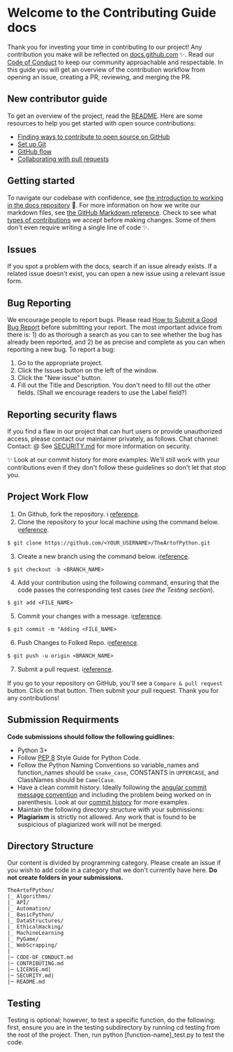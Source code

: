 # Welcome to the Contributing Guide docs

Thank you for investing your time in contributing to our project! Any contribution you make will be reflected on [docs.github.com](https://docs.github.com/en) :sparkles:. 
Read our [Code of Conduct](https://github.com/seraph776/CrackingtheCodingInterview-PythonSolutions/blob/main/docs/CODE-OF-CONDUCT.md) to keep our community approachable and respectable. In this guide you will get an overview of the contribution workflow from opening an issue, creating a PR, reviewing, and merging the PR.


##  New contributor guide

To get an overview of the project, read the [README](README.md). Here are some resources to help you get started with open source contributions:

- [Finding ways to contribute to open source on GitHub](https://docs.github.com/en/get-started/exploring-projects-on-github/finding-ways-to-contribute-to-open-source-on-github)
- [Set up Git](https://docs.github.com/en/get-started/quickstart/set-up-git)
- [GitHub flow](https://docs.github.com/en/get-started/quickstart/github-flow)
- [Collaborating with pull requests](https://docs.github.com/en/github/collaborating-with-pull-requests)


## Getting started 

To navigate our codebase with confidence, see [the introduction to working in the docs repository](https://docs.github.com/en) :confetti_ball:. For more information on how we write our markdown files, see [the GitHub Markdown reference](https://docs.github.com/en/github/writing-on-github/getting-started-with-writing-and-formatting-on-github/basic-writing-and-formatting-syntax). Check to see what [types of contributions](https://github.com/github/docs/blob/main/contributing/types-of-contributions.md) we accept before making changes.
Some of them don't even require writing a single line of code :sparkles:.


## Issues

If you spot a problem with the docs, search if an issue already exists. If a related issue doesn't exist, you can open a new issue using a relevant issue form.


## Bug Reporting 

We encourage people to report bugs. Please read [How to Submit a Good Bug Report](https://github.com/theopensourceway/guidebook/blob/main/bug_report.adoc) before submitting your report. The most important advice from there is: 1) do as thorough a search as you can to see whether the bug has already been reported, and 2) be as precise and complete as you can when reporting a new bug.
To report a bug:

1. Go to the appropriate project.
2. Click the Issues button on the left of the window.
3. Click the "New issue" button.
4. Fill out the Title and Description. You don't need to fill out the other fields. (Shall we encourage readers to use the Label field?)


## Reporting security flaws
If you find a flaw in our project that can hurt users or provide unauthorized access, please contact our maintainer privately, as follows.
Chat channel:
Contact: @
See [SECURITY.md]() for more information on security.

✨ Look at our commit history for more examples: We'll still work with your contributions even if they don't follow these guidelines so don't let that stop you.


## Project Work Flow 


1. On Github, fork the repository. ℹ️ [reference](https://docs.github.com/en/get-started/quickstart/fork-a-repo#forking-a-repository).
2. Clone the repository to your local machine using the command below. ℹ️[reference](https://docs.github.com/en/get-started/quickstart/fork-a-repo#cloning-your-forked-repository).
```
$ git clone https://github.com/<YOUR_USERNAME>/TheArtofPython.git
```
3. Create a new branch using the command below. ℹ️[reference](https://docs.github.com/en/desktop/contributing-and-collaborating-using-github-desktop/making-changes-in-a-branch/managing-branches#creating-a-branch). 
```
$ git checkout -b <BRANCH_NAME>
```
4. Add your contribution using the following command, ensuring that the code passes the corresponding test cases (_see the Testing section_).
```
$ git add <FILE_NAME>
```
5. Commit your changes with a message. ℹ️[reference](https://docs.github.com/en/desktop/contributing-and-collaborating-using-github-desktop/making-changes-in-a-branch/committing-and-reviewing-changes-to-your-project).
```
$ git commit -m "Adding <FILE_NAME>
```
6. Push Changes to Folked Repo. ℹ️[reference](https://docs.github.com/en/get-started/using-git/pushing-commits-to-a-remote-repository).
```
$ git push -u origin <BRANCH_NAME>
```
7. Submit a pull request. ℹ️[reference](https://docs.github.com/en/pull-requests/collaborating-with-pull-requests/proposing-changes-to-your-work-with-pull-requests/creating-a-pull-request).

If you go to your repository on GitHub, you'll see a `Compare & pull request` button. Click on that button. Then submit your pull request. Thank you for any contributions!

## Submission Requirments 

**Code submissions should follow  the following guidlines:**

- Python 3+
- Follow [PEP 8](https://www.python.org/dev/peps/pep-0008/) Style Guide for Python Code.
- Follow the Python Naming Conventions so variable_names and function_names should be `snake_case`, CONSTANTS in `UPPERCASE`, and ClassNames should be `CamelCase`.
- Have a clean commit history. Ideally following the [angular commit message convention](https://github.com/angular/angular/blob/master/CONTRIBUTING.md#type)
and including the problem being worked on in parenthesis. Look at our [commit history](https://github.com/careercup/TheArtofPython/commits/master) for more examples.
- Maintain the following directory structure with your submissions:
- **Plagiarism** is strictly not allowed. Any work that is found to be suspicious of plagiarized work will not be merged.

## Directory Structure 
Our content is divided by programming category. Please create an issue if you wish to add code in a category that we don't currently have here.
**Do not create folders in your submissions.** 

```
TheArtofPython/
|_ Algorithms/
|_ API/
|_ Automation/
|_ BasicPython/
|_ DataStructures/
|_ EthicalHacking/
|_ MachineLearning
|_ PyGame/
|_ WebScrapping/
|
|─ CODE-OF_CONDUCT.md
|─ CONTRIBUTING.md
|─ LICENSE.md|  
|─ SECURITY.md|  
|─ README.md

```

## Testing 

Testing is optional; however, to test a specific function, do the following: first, ensure you are in the testing subdirectory by running cd testing from the root of the project. Then, run python [function-name]_test.py to test the code.

